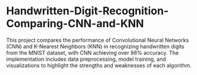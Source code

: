 # Handwritten-Digit-Recognition-Comparing-CNN-and-KNN
This project compares the performance of Convolutional Neural Networks (CNN) and K-Nearest Neighbors (KNN) in recognizing handwritten digits from the MNIST dataset, with CNN achieving over 98% accuracy. The implementation includes data preprocessing, model training, and visualizations to highlight the strengths and weaknesses of each algorithm.
